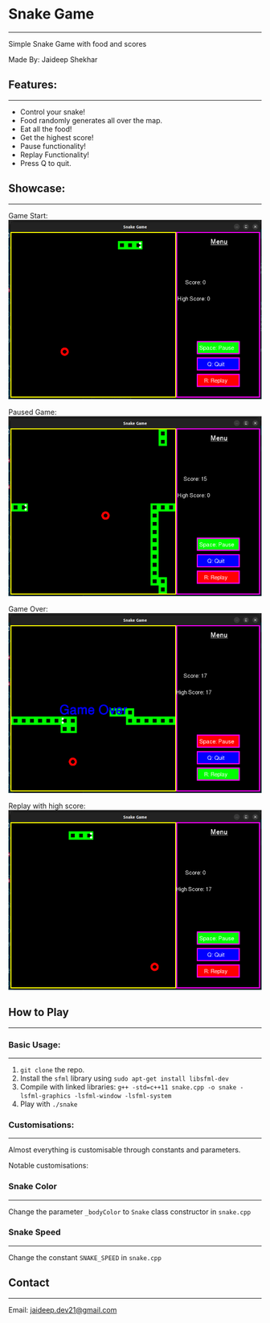 # Snake Game

---

Simple Snake Game with food and scores

Made By: Jaideep Shekhar

## Features:

---

- Control your snake!
- Food randomly generates all over the map.
- Eat all the food!
- Get the highest score!
- Pause functionality!
- Replay Functionality!
- Press Q to quit.

## Showcase:

---

Game Start:
![demo1](demo/demo1.png)

Paused Game:
![demo2](demo/demo2.png)

Game Over:
![demo3](demo/demo3.png)

Replay with high score:
![demo4](demo/demo4.png)

## How to Play
---

### Basic Usage:
---

1. `git clone` the repo.
2. Install the `sfml` library using `sudo apt-get install libsfml-dev`
3. Compile with linked libraries: `g++ -std=c++11 snake.cpp -o snake -lsfml-graphics -lsfml-window -lsfml-system`
4. Play with `./snake`

### Customisations:
---

Almost everything is customisable through constants and parameters.

Notable customisations:

### Snake Color
---

Change the parameter `_bodyColor` to `Snake` class constructor in `snake.cpp`

### Snake Speed
---

Change the constant `SNAKE_SPEED` in `snake.cpp`

## Contact

---

Email: jaideep.dev21@gmail.com
